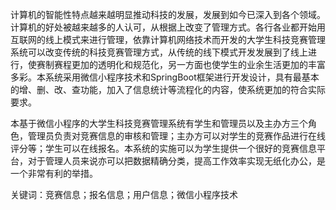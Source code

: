 计算机的智能性特点越来越明显推动科技的发展，发展到如今已深入到各个领域。计算机的好处被越来越多的人认可，从根据上改变了管理方式。各行各业都开始用互联网的线上模式来进行管理，依靠计算机网络技术而开发的大学生科技竞赛管理系统可以改变传统的科技竞赛管理方式，从传统的线下模式开发发展到了线上进行，使赛制赛程更加的透明化和规范化，另一方面也使学生的业余生活更加的丰富多彩。本系统采用微信小程序技术和SpringBoot框架进行开发设计，具有最基本的增、删、改、查功能，加入了信息统计等流程化的内容，使系统更加的符合实际要求。

本基于微信小程序的大学生科技竞赛管理系统有学生和管理员以及主办方三个角色，管理员负责对竞赛信息的审核和管理；主办方可以对学生的竞赛作品进行在线评分等；学生可以在线报名。本系统的实施可以为学生提供一个很好的竞赛信息平台，对于管理人员来说亦可以把数据精确分类，提高工作效率实现无纸化办公，是一个非常有利的举措。

关键词：竞赛信息；报名信息；用户信息；微信小程序技术
